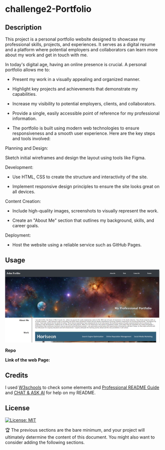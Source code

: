 
# challenge2-Portfolio


## Description

This project is a personal portfolio website designed to showcase my professional skills, projects, and experiences. It serves as a digital resume and a platform where potential employers and collaborators can learn more about my work and get in touch with me.

In today's digital age, having an online presence is crucial. A personal portfolio allows me to:


- Present my work in a visually appealing and organized manner.

- Highlight key projects and achievements that demonstrate my capabilities.

- Increase my visibility to potential employers, clients, and collaborators.

- Provide a single, easily accessible point of reference for my professional information.
- The portfolio is built using modern web technologies to ensure responsiveness and a smooth user experience. Here are the key steps and tools involved:


Planning and Design:


Sketch initial wireframes and design the layout using tools like Figma.


Development:



- Use HTML, CSS to create the structure and interactivity of the site.

- Implement responsive design principles to ensure the site looks great on all devices.


Content Creation:


- Include high-quality images, screenshots to visually represent the work.

- Create an "About Me" section that outlines my background, skills, and career goals.




Deployment:



- Host the website using a reliable service such as GitHub Pages.


## Usage



![alt text](./Assets/images/Readme-Screenshot.png)

**Repo**



**Link of the web Page:**



## Credits

I used [W3schools](https://www.w3schools.com/) to check some elements and [Professional README Guide](https://coding-boot-camp.github.io/full-stack/github/professional-readme-guide) and [CHAT & ASK AI](https://askaichat.app/) for help on my README.
 
## License

[![License: MIT](https://img.shields.io/badge/License-MIT-yellow.svg)](https://opensource.org/licenses/MIT)

🏆 The previous sections are the bare minimum, and your project will ultimately determine the content of this document. You might also want to consider adding the following sections.

